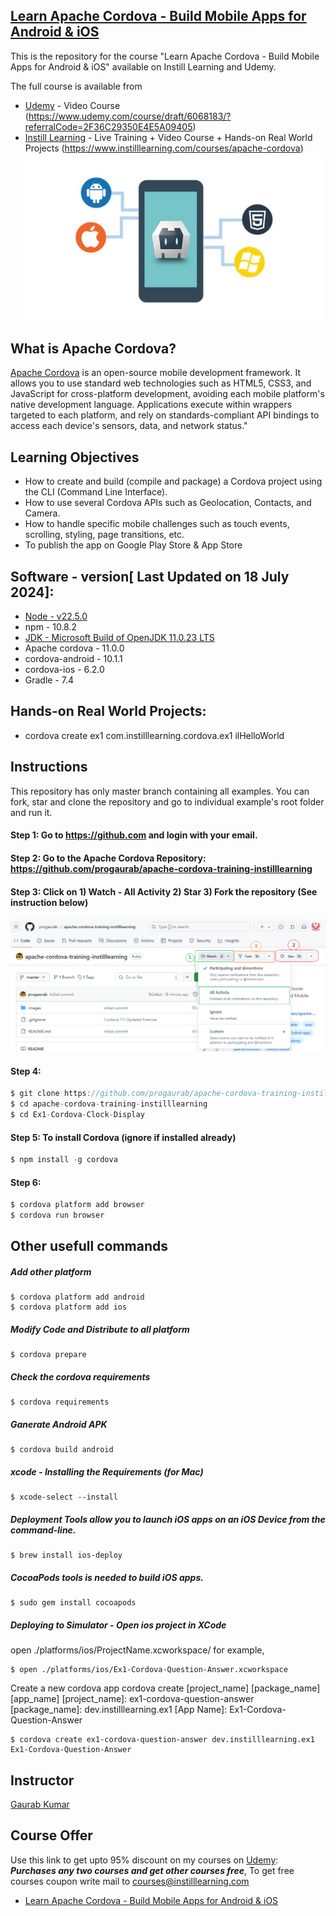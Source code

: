 ## [Learn Apache Cordova - Build Mobile Apps for Android & iOS](https://www.udemy.com/course/draft/6068183/?referralCode=2F36C29350E4E5A09405)
This is the repository for the course "Learn Apache Cordova - Build Mobile Apps for Android & iOS" available on Instill Learning and Udemy. 

The full course is available from 
- [Udemy](https://www.udemy.com/course/draft/6068183/?referralCode=2F36C29350E4E5A09405) - Video Course
(https://www.udemy.com/course/draft/6068183/?referralCode=2F36C29350E4E5A09405)
- [Instill Learning](https://www.instilllearning.com/courses/apache-cordova) - Live Training + Video Course + Hands-on Real World Projects (https://www.instilllearning.com/courses/apache-cordova)
![Apache Cordova](images/instilllearning-apachecordova.png)

## What is Apache Cordova? 
[Apache Cordova](https://www.instilllearning.com/courses/apache-cordova) is an open-source mobile development framework. It allows you to use standard web technologies such as HTML5, CSS3, and JavaScript for cross-platform development, avoiding each mobile platform's native development language. Applications execute within wrappers targeted to each platform, and rely on standards-compliant API bindings to access each device's sensors, data, and network status."

## Learning Objectives
* How to create and build (compile and package) a Cordova project using the CLI (Command Line Interface).
* How to use several Cordova APIs such as Geolocation, Contacts, and Camera.
* How to handle specific mobile challenges such as touch events, scrolling, styling, page transitions, etc.
* To publish the app on Google Play Store & App Store

## Software - version[ Last Updated on 18 July 2024]:
* [Node - v22.5.0](https://nodejs.org/en/download/package-manager) 
* npm - 10.8.2 
* [JDK - Microsoft Build of OpenJDK 11.0.23 LTS](https://learn.microsoft.com/en-in/java/openjdk/download#openjdk-11)
* Apache cordova - 11.0.0
* cordova-android - 10.1.1
* cordova-ios - 6.2.0
* Gradle - 7.4

##  Hands-on Real World Projects:
* cordova create ex1 com.instilllearning.cordova.ex1 ilHelloWorld 

## Instructions
This repository has only master branch containing all examples. You can fork, star and clone the repository and go to individual example's root folder and run it.

#### Step 1: Go to https://github.com and login with your email.
#### Step 2: Go to the Apache Cordova Repository: https://github.com/progaurab/apache-cordova-training-instilllearning
#### Step 3: Click on 1) Watch - All Activity 2) Star 3) Fork  the repository (See instruction below)
![Fork the Repo](images/fork-repo.png)

#### Step 4: 
```javascript
$ git clone https://github.com/progaurab/apache-cordova-training-instilllearning.git
$ cd apache-cordova-training-instilllearning
$ cd Ex1-Cordova-Clock-Display
```
#### Step 5: To install Cordova (ignore if installed already)
```javascript
$ npm install -g cordova
```
#### Step 6:
```javascript
$ cordova platform add browser
$ cordova run browser
```
## Other usefull commands
##### Add other platform
```
$ cordova platform add android
$ cordova platform add ios
```
##### Modify Code and Distribute to all platform
```
$ cordova prepare
```

##### Check the cordova requirements
``` 
$ cordova requirements
```

##### Ganerate Android APK
```
$ cordova build android
```

##### xcode - Installing the Requirements (for Mac)
```
$ xcode-select --install
```

##### Deployment Tools allow you to launch iOS apps on an iOS Device from the command-line.
```
$ brew install ios-deploy
```

##### CocoaPods tools is needed to build iOS apps.
```
$ sudo gem install cocoapods
```

##### Deploying to Simulator - Open ios project in XCode
open ./platforms/ios/ProjectName.xcworkspace/
for example,
```
$ open ./platforms/ios/Ex1-Cordova-Question-Answer.xcworkspace 
```
Create a new cordova app
cordova create [project_name] [package_name] [app_name]
[project_name]:     ex1-cordova-question-answer
[package_name]:     dev.instilllearning.ex1
[App Name]:         Ex1-Cordova-Question-Answer

```
$ cordova create ex1-cordova-question-answer dev.instilllearning.ex1 Ex1-Cordova-Question-Answer
```

## Instructor
[Gaurab Kumar](https://www.linkedin.com/in/progaurab)

## Course Offer
Use this link to get upto 95% discount on my courses on [Udemy](https://www.udemy.com/user/gaurab-kumar-2/):
***Purchases any two courses and get other courses free***, To get free courses coupon write mail to [courses@instilllearning.com](courses@instilllearning.com)
* [Learn Apache Cordova - Build Mobile Apps for Android & iOS](https://www.udemy.com/course/draft/6068183/?referralCode=2F36C29350E4E5A09405)


